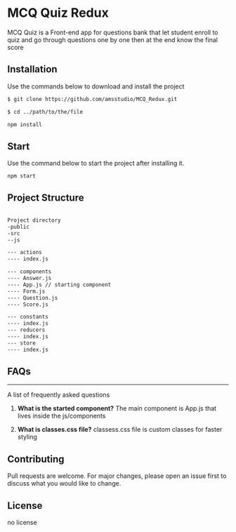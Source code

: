 # MCQ Quiz Redux

MCQ Quiz is a Front-end app for questions bank that let student enroll to quiz and go through questions one by one then at the end know the final score

## Installation

Use the commands below to download and install the project

```bash
$ git clone https://github.com/amsstudio/MCQ_Redux.git

$ cd ../path/to/the/file

npm install
```


## Start

Use the command below to start the project after installing it.

```bash
npm start
```




## Project Structure

```bash

Project directory
-public
-src
--js

--- actions
---- index.js

--- components
---- Answer.js
---- App.js // starting component
---- Form.js
---- Question.js
---- Score.js

--- constants
---- index.js
--- reducers
---- index.js
--- store
---- index.js

```


## FAQs
***
A list of frequently asked questions

1. **What is the started component?**
The main component is App.js that lives inside the js/components

1. **What is classes.css file?**
classess.css file is custom classes for faster styling



## Contributing
Pull requests are welcome. For major changes, please open an issue first to discuss what you would like to change.



## License
no license
